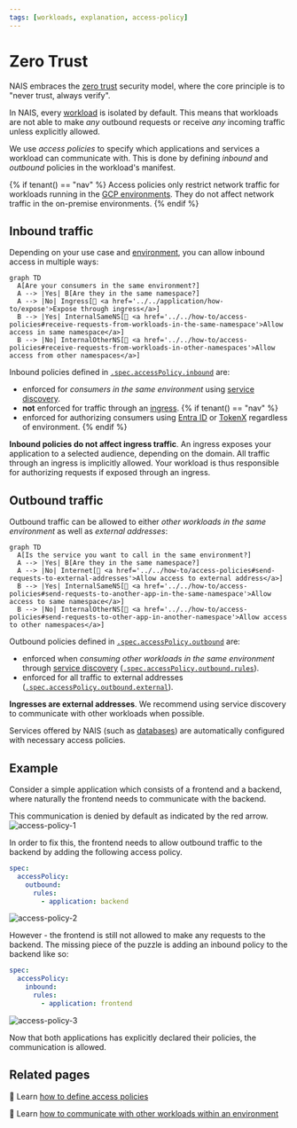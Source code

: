 ```yaml
---
tags: [workloads, explanation, access-policy]
---
```


# Zero Trust

NAIS embraces the [zero trust](https://en.wikipedia.org/wiki/Zero_trust_security_model) security model, where the core principle is to "never trust, always verify".

In NAIS, every [workload](../README.md) is isolated by default. This means that workloads are not able to make _any_ outbound requests or receive _any_ incoming traffic unless explicitly allowed.

We use _access policies_ to specify which applications and services a workload can communicate with.
This is done by defining _inbound_ and _outbound_ policies in the workload's manifest.

{% if tenant() == "nav" %}
Access policies only restrict network traffic for workloads running in the [GCP environments](../reference/environments.md). They do not affect network traffic in the on-premise environments.
{% endif %}

## Inbound traffic

Depending on your use case and [environment](../reference/environments.md), you can allow inbound access in multiple ways:

```mermaid
graph TD
  A[Are your consumers in the same environment?]
  A --> |Yes| B[Are they in the same namespace?]
  A --> |No| Ingress[🎯 <a href='../../application/how-to/expose'>Expose through ingress</a>]
  B --> |Yes| InternalSameNS[🎯 <a href='../../how-to/access-policies#receive-requests-from-workloads-in-the-same-namespace'>Allow access in same namespace</a>]
  B --> |No| InternalOtherNS[🎯 <a href='../../how-to/access-policies#receive-requests-from-workloads-in-other-namespaces'>Allow access from other namespaces</a>]
```

Inbound policies defined in [`.spec.accessPolicy.inbound`](../application/reference/application-spec.md#accesspolicyinbound) are:

- enforced for _consumers in the same environment_ using [service discovery](../application/explanations/expose.md#service-discovery).
- **not** enforced for traffic through an [ingress](../application/reference/ingress.md).
{% if tenant() == "nav" %}
- enforced for authorizing consumers using [Entra ID](../../auth/entra-id/README.md) or [TokenX](../../auth/tokenx/README.md) regardless of environment.
{% endif %}

**Inbound policies do not affect ingress traffic**.
An ingress exposes your application to a selected audience, depending on the domain.
All traffic through an ingress is implicitly allowed.
Your workload is thus responsible for authorizing requests if exposed through an ingress.

## Outbound traffic

Outbound traffic can be allowed to either _other workloads in the same environment_ as well as _external addresses_:

```mermaid
graph TD
  A[Is the service you want to call in the same environment?]
  A --> |Yes| B[Are they in the same namespace?]
  A --> |No| Internet[🎯 <a href='../../how-to/access-policies#send-requests-to-external-addresses'>Allow access to external address</a>]
  B --> |Yes| InternalSameNS[🎯 <a href='../../how-to/access-policies#send-requests-to-another-app-in-the-same-namespace'>Allow access to same namespace</a>]
  B --> |No| InternalOtherNS[🎯 <a href='../../how-to/access-policies#send-requests-to-other-app-in-another-namespace'>Allow access to other namespaces</a>]
```

Outbound policies defined in [`.spec.accessPolicy.outbound`](../application/reference/application-spec.md#accesspolicyoutbound) are:

- enforced when _consuming other workloads in the same environment_ through [service discovery](../application/explanations/expose.md#service-discovery) ([`.spec.accessPolicy.outbound.rules`](../application/reference/application-spec.md#accesspolicyoutboundrules)).
- enforced for all traffic to external addresses ([`.spec.accessPolicy.outbound.external`](../application/reference/application-spec.md#accesspolicyoutboundexternal)).

**Ingresses are external addresses**.
We recommend using service discovery to communicate with other workloads when possible.

Services offered by NAIS (such as [databases](../../persistence/postgres/README.md)) are automatically configured with necessary access policies.

## Example

Consider a simple application which consists of a frontend and a backend, where naturally the frontend needs to communicate with the backend.

This communication is denied by default as indicated by the red arrow.
![access-policy-1](../../assets/access-policy-1.png)

In order to fix this, the frontend needs to allow outbound traffic to the backend by adding the following access policy.

```yaml
spec:
  accessPolicy:
    outbound:
      rules:
        - application: backend
```

![access-policy-2](../../assets/access-policy-2.png)

However - the frontend is still not allowed to make any requests to the backend.
The missing piece of the puzzle is adding an inbound policy to the backend like so:

```yaml
spec:
  accessPolicy:
    inbound:
      rules:
        - application: frontend
```

![access-policy-3](../../assets/access-policy-3.png)

Now that both applications has explicitly declared their policies, the communication is allowed.

## Related pages

:dart: Learn [how to define access policies](../how-to/access-policies.md)

:dart: Learn [how to communicate with other workloads within an environment](../how-to/communication.md)
